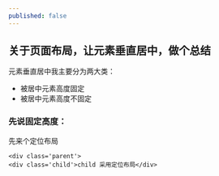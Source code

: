 ```yaml
---
published: false
---
```

## 关于页面布局，让元素垂直居中，做个总结

元素垂直居中我主要分为两大类：
- 被居中元素高度固定
- 被居中元素高度不固定

### 先说固定高度：
先来个定位布局

	
    <div class='parent'>
   	<div class='child'>child 采用定位布局</div>
   </div>

